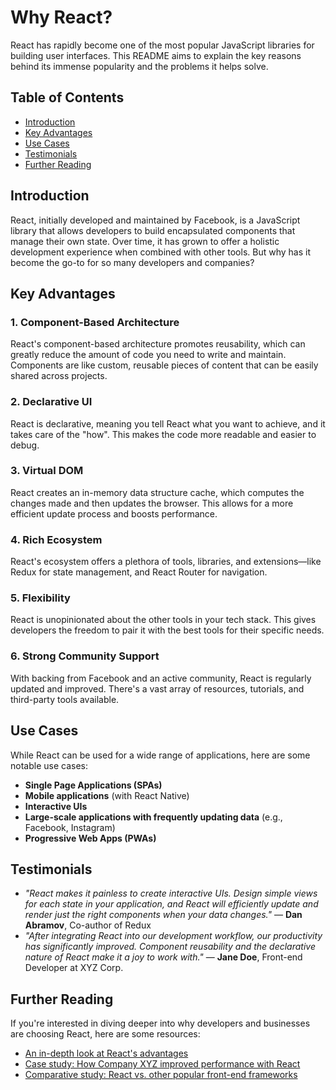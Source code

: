 # Why React?

React has rapidly become one of the most popular JavaScript libraries for building user interfaces. This README aims to explain the key reasons behind its immense popularity and the problems it helps solve.

## Table of Contents

- [Introduction](#introduction)
- [Key Advantages](#key-advantages)
- [Use Cases](#use-cases)
- [Testimonials](#testimonials)
- [Further Reading](#further-reading)

## Introduction

React, initially developed and maintained by Facebook, is a JavaScript library that allows developers to build encapsulated components that manage their own state. Over time, it has grown to offer a holistic development experience when combined with other tools. But why has it become the go-to for so many developers and companies?

## Key Advantages

### 1. **Component-Based Architecture**

React's component-based architecture promotes reusability, which can greatly reduce the amount of code you need to write and maintain. Components are like custom, reusable pieces of content that can be easily shared across projects.

### 2. **Declarative UI**

React is declarative, meaning you tell React what you want to achieve, and it takes care of the "how". This makes the code more readable and easier to debug.

### 3. **Virtual DOM**

React creates an in-memory data structure cache, which computes the changes made and then updates the browser. This allows for a more efficient update process and boosts performance.

### 4. **Rich Ecosystem**

React's ecosystem offers a plethora of tools, libraries, and extensions—like Redux for state management, and React Router for navigation.

### 5. **Flexibility**

React is unopinionated about the other tools in your tech stack. This gives developers the freedom to pair it with the best tools for their specific needs.

### 6. **Strong Community Support**

With backing from Facebook and an active community, React is regularly updated and improved. There's a vast array of resources, tutorials, and third-party tools available.

## Use Cases

While React can be used for a wide range of applications, here are some notable use cases:

- **Single Page Applications (SPAs)**
- **Mobile applications** (with React Native)
- **Interactive UIs**
- **Large-scale applications with frequently updating data** (e.g., Facebook, Instagram)
- **Progressive Web Apps (PWAs)**

## Testimonials

- _"React makes it painless to create interactive UIs. Design simple views for each state in your application, and React will efficiently update and render just the right components when your data changes."_ — **Dan Abramov**, Co-author of Redux
- _"After integrating React into our development workflow, our productivity has significantly improved. Component reusability and the declarative nature of React make it a joy to work with."_ — **Jane Doe**, Front-end Developer at XYZ Corp.

## Further Reading

If you're interested in diving deeper into why developers and businesses are choosing React, here are some resources:

- [An in-depth look at React's advantages](#)
- [Case study: How Company XYZ improved performance with React](#)
- [Comparative study: React vs. other popular front-end frameworks](#)
